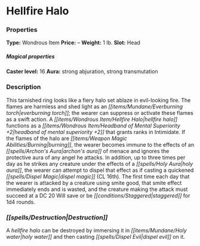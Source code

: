 ﻿---
Title: "Hellfire Halo"
Type: "Wondrous Item"
Price: "–"
Weight: "1 lb."
Slot: "Head"
Caster level: "16"
Aura: "strong abjuration, strong transmutation"
Description: |
  "This tarnished ring looks like a fiery halo set ablaze in evil-looking fire. The flames are harmless and shed light as an everburning torch; the wearer can suppress or activate these flames as a swift action. A _hellfire halo_ functions as a _headband of mental superiority +2_ that grants ranks in Intimidate. If the flames of the halo are burning, the wearer becomes immune to the effects of an archon's aura of menace and ignores the protective aura of any angel he attacks. In addition, up to three times per day as he strikes any creature under the effects of a _holy aura_, the wearer can attempt to dispel that effect as if casting a quickened _dispel magic_ (CL 16th). The first time each day that the wearer is attacked by a creature using smite good, that smite effect immediately ends and is wasted, and the creature making the attack must succeed at a DC 20 Will save or be staggered for 1d4 rounds."
Destruction: |
  "A _hellfire halo_ can be destroyed by immersing it in holy water and then casting _dispel evil_ on it."
Sources: "['Pathfinder #107: Scourge of the Godclaw']"
---

# Hellfire Halo

### Properties

**Type:** Wondrous Item **Price:** – **Weight:** 1 lb. **Slot:** Head

##### Magical properties

**Caster level:** 16 **Aura:** strong abjuration, strong transmutation

### Description

This tarnished ring looks like a fiery halo set ablaze in evil-looking fire. The flames are harmless and shed light as an _[[items/Mundane/Everburning torch|everburning torch]]_; the wearer can suppress or activate these flames as a swift action. A _[[items/Wondrous Item/Hellfire Halo|hellfire halo]]_ functions as a _[[items/Wondrous Item/Headband of Mental Superiority +2|headband of mental superiority +2]]_ that grants ranks in Intimidate. If the flames of the halo are _[[items/Weapon Magic Abilities/Burning|burning]]_, the wearer becomes immune to the effects of an _[[spells/Archon's Aura|archon's aura]]_ of menace and ignores the protective aura of any angel he attacks. In addition, up to three times per day as he strikes any creature under the effects of a _[[spells/Holy Aura|holy aura]]_, the wearer can attempt to dispel that effect as if casting a quickened _[[spells/Dispel Magic|dispel magic]]_ (CL 16th). The first time each day that the wearer is attacked by a creature using smite good, that smite effect immediately ends and is wasted, and the creature making the attack must succeed at a DC 20 Will save or be _[[conditions/Staggered|staggered]]_ for 1d4 rounds.

### _[[spells/Destruction|Destruction]]_

A _hellfire halo_ can be destroyed by immersing it in _[[items/Mundane/Holy water|holy water]]_ and then casting _[[spells/Dispel Evil|dispel evil]]_ on it.

